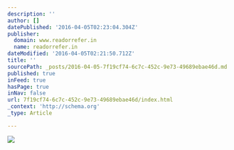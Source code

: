 ```yaml
---
description: ''
author: []
datePublished: '2016-04-05T02:23:04.304Z'
publisher:
  domain: www.readorrefer.in
  name: readorrefer.in
dateModified: '2016-04-05T02:21:50.712Z'
title: ''
sourcePath: _posts/2016-04-05-7f19cf74-6c7c-452c-9e73-49689ebae46d.md
published: true
inFeed: true
hasPage: true
inNav: false
url: 7f19cf74-6c7c-452c-9e73-49689ebae46d/index.html
_context: 'http://schema.org'
_type: Article

---
```

![](http://www.readorrefer.in/media/article/article8ujixaajradorrefer11.jpg)